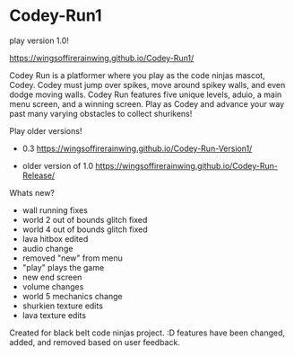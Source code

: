 # Codey-Run1
play version 1.0!

https://wingsoffirerainwing.github.io/Codey-Run1/

Codey Run is a platformer where you play as the code ninjas mascot, Codey. Codey must jump over spikes, move around spikey walls, and even dodge moving walls. Codey Run features five unique levels, aduio, a main menu screen, and a winning screen. Play as Codey and advance your way past many varying obstacles to collect shurikens!

Play older versions!

* 0.3 https://wingsoffirerainwing.github.io/Codey-Run-Version1/

* older version of 1.0 https://wingsoffirerainwing.github.io/Codey-Run-Release/



Whats new?
* wall running fixes
* world 2 out of bounds glitch fixed
* world 4 out of bounds glitch fixed
* lava hitbox edited
* audio change
* removed "new" from menu
* "play" plays the game
* new end screen
* volume changes
* world 5 mechanics change
* shurkien texture edits
* lava texture edits



Created for black belt code ninjas project. :D
features have been changed, added, and removed based on user feedback.
